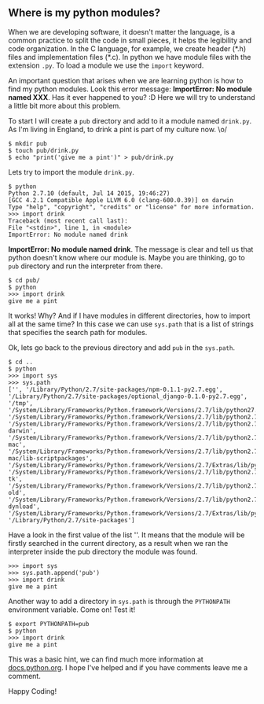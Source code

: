 ## Where is my python modules?

When we are developing software, it doesn't matter the language, is a common practice
to split the code in small pieces, it helps the legibility and
code organization. In the C language, for example, we create header (\*.h)
files and implementation files (\*.c). In python we have module files with
the extension `.py`. To load a module we use the `import` keyword.

An important  question that arises when we are learning python is how to find
my python modules. Look this error message: **ImportError: No module named XXX**.
Has it ever happened to you? :D Here we will try to understand a little bit more
about this problem.

To start I will create a `pub` directory and add to it a module named `drink.py`.
As I'm living in England, to drink a pint is part of my culture now. \o/

```shell
$ mkdir pub
$ touch pub/drink.py
$ echo "print('give me a pint')" > pub/drink.py
```

Lets try to import the module `drink.py`.

```shell
$ python
Python 2.7.10 (default, Jul 14 2015, 19:46:27) 
[GCC 4.2.1 Compatible Apple LLVM 6.0 (clang-600.0.39)] on darwin
Type "help", "copyright", "credits" or "license" for more information.
>>> import drink
Traceback (most recent call last):
File "<stdin>", line 1, in <module>
ImportError: No module named drink
```

**ImportError: No module named drink**. The message is clear and tell us that
python doesn't know where our module is. Maybe you are thinking, go to `pub`
directory and run the interpreter from there.

```shell
$ cd pub/
$ python
>>> import drink
give me a pint
```

It works! Why? And if I have modules in different directories, how to import all
at the same time? In this case we can use `sys.path` that is a list of
strings that specifies the search path for modules.

Ok, lets go back to the previous directory and add `pub` in the `sys.path`.

```shell
$ cd ..
$ python
>>> import sys
>>> sys.path
['', '/Library/Python/2.7/site-packages/npm-0.1.1-py2.7.egg',
'/Library/Python/2.7/site-packages/optional_django-0.1.0-py2.7.egg', '/tmp',
'/System/Library/Frameworks/Python.framework/Versions/2.7/lib/python27.zip',
'/System/Library/Frameworks/Python.framework/Versions/2.7/lib/python2.7',
'/System/Library/Frameworks/Python.framework/Versions/2.7/lib/python2.7/plat-darwin',
'/System/Library/Frameworks/Python.framework/Versions/2.7/lib/python2.7/plat-mac',
'/System/Library/Frameworks/Python.framework/Versions/2.7/lib/python2.7/plat-mac/lib-scriptpackages',
'/System/Library/Frameworks/Python.framework/Versions/2.7/Extras/lib/python',
'/System/Library/Frameworks/Python.framework/Versions/2.7/lib/python2.7/lib-tk',
'/System/Library/Frameworks/Python.framework/Versions/2.7/lib/python2.7/lib-old',
'/System/Library/Frameworks/Python.framework/Versions/2.7/lib/python2.7/lib-dynload',
'/System/Library/Frameworks/Python.framework/Versions/2.7/Extras/lib/python/PyObjC',
'/Library/Python/2.7/site-packages']
```

Have a look in the first value of the list ''. It means that the module will be
firstly searched in the current directory, as a result when we ran the interpreter
inside the pub directory the module was found.

```shell
>>> import sys
>>> sys.path.append('pub')
>>> import drink
give me a pint
```

Another way to add a directory in `sys.path` is through the `PYTHONPATH`
environment variable.  Come on! Test it!

```shell
$ export PYTHONPATH=pub
$ python
>>> import drink
give me a pint
```

This was a basic hint, we can find much more information at [docs.python.org](docs.python.org).
I hope I've helped and if you have comments leave me a comment. 

Happy Coding!
